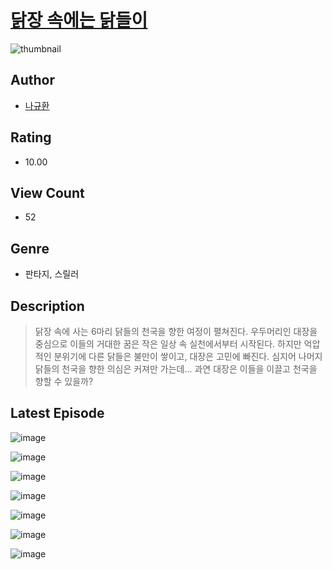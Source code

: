 # [닭장 속에는 닭들이](https://comic.naver.com/bestChallenge/list?titleId=810360)
![thumbnail](https://image-comic.pstatic.net/user_contents_data/challenge_comic/2023/05/23/upload_7365418595593183798_480x623.jpeg)

## Author
- [나규환](https://comic.naver.com/artistTitle?id=366878)

## Rating
- 10.00

## View Count
- 52

## Genre
- 판타지, 스릴러

## Description
> 닭장 속에 사는 6마리 닭들의 천국을 향한 여정이 펼쳐진다. 우두머리인 대장을 중심으로 이들의 거대한 꿈은 작은 일상 속 실천에서부터 시작된다. 하지만 억압적인 분위기에 다른 닭들은 불만이 쌓이고, 대장은 고민에 빠진다. 심지어 나머지 닭들의 천국을 향한 의심은 커져만 가는데... 과연 대장은 이들을 이끌고 천국을 향할 수 있을까?


## Latest Episode
![image](https://image-comic.pstatic.net/user_contents_data/challenge_comic/2023/05/23/366878/upload_4134974284771899190.jpeg)

![image](https://image-comic.pstatic.net/user_contents_data/challenge_comic/2023/05/23/366878/upload_7077518300580033635.jpeg)

![image](https://image-comic.pstatic.net/user_contents_data/challenge_comic/2023/05/23/366878/upload_7076899073683710309.jpeg)

![image](https://image-comic.pstatic.net/user_contents_data/challenge_comic/2023/05/23/366878/upload_3487020181101962547.jpeg)

![image](https://image-comic.pstatic.net/user_contents_data/challenge_comic/2023/05/23/366878/upload_7076616695995261747.jpeg)

![image](https://image-comic.pstatic.net/user_contents_data/challenge_comic/2023/05/23/366878/upload_3978761363498546486.jpeg)

![image](https://image-comic.pstatic.net/user_contents_data/challenge_comic/2023/05/23/366878/upload_3834362501422802482.jpeg)
